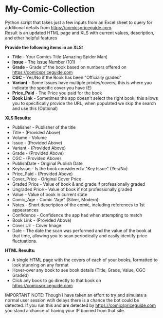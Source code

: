# My-Comic-Collection
  Python script that takes just a few inputs from an Excel sheet to query for additional details from https://comicspriceguide.com.  
Result is an updated HTML page and XLS with current values, description, and other helpful features

<b>Provide the following items in an XLS:</b>
 - <b>Title</b> - Your Comics Title (Amazing Spider Man)
 - <b>Issue</b> - The Issue Number (101)
 - <b>Grade</b> - Grade of the book based on numbers offered on https://comicspriceguide.com
 - <b>CGC</b> - Yes/No if the Book has been "Officially graded"
 - <b>Variant</b> - Some Issues have multiple printes/covers, this is where yuo indicate the specific cover you have (E)
 - <b>Price_Paid</b> - The Price you paid for the book
 - <b>Book Link</b> - Sometimes the app doesn't select the right book, this allows you to specifically provide the URL, when populated we skip the search and use this (Optional)
 
 <b>XLS Results:</b>
  - Publisher - Publisher of the title
  - Title - (Provided Above)
  - Volume - Volume 
  - Issue - (Provided Above)
  - Variant - (Provided Above)
  - Grade - (Provided Above)
  - CGC - (Provided Above)
  - PublishDate - Original Publish Date
  - KeyIssue - Is the book considered a "Key Issue" (Yes/No)
  - Price_Paid - (Provided Above)
  - Cover_Price - Original Cover Price
  - Graded Price - Value of book & and grade if professionally graded
  - Ungraded Price - Value of book if not professionally graded
  - Value - Value of book in current state
  - Comic_Age - Comic "Age" (Silver, Modern)
  - Notes - Short description of the comic, including references to 1st appearances
  - Confidence - Confidence the app had when attempting to match
  - Book Link - (Provided Above)
  - Cover Url - Cover Image
  - Date - The date the scan was performed and the value of the book at that time, allowing you to scan periodically and easily identify price fluctuations.

<b>HTML Results:</b>
 - A single HTML page with the covers of each of your books, formatted to look stunning on any format
 - Hover-over any book to see book details (Title, Grade, Value, CGC Graded)
 - Click any book to go directly to that book on https://comicspriceguide.com

IMPORTANT NOTE: Though I have taken an effort to try and simulate a normal user session wtih delays there is a chance the bot could be detected.  If you run this and are detected by https://comicspriceguide.com you stand a chance of having your IP banned from that site.

